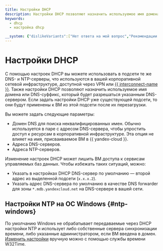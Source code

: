 ```yaml
---
title: Настройки DHCP
description: Настройки DHCP позволяют назначить используемое имя домена или DNS-суффикс, который будет разрешаться указанным DNS-сервером. Если задать настройки DHCP уже существующей подсети, то они будут применены к ВМ из этой подсети после их перезагрузки. С помощью настроек DHCP вы можете использовать в подсети те же DNS- и NTP-серверы.
keywords:
  - dhcp
  - настройка dhcp

__system: {"dislikeVariants":["Нет ответа на мой вопрос","Рекомендации не помогли","Содержание не соответсвует заголовку","Другое"]}
---
```



# Настройки DHCP

С помощью настроек DHCP вы можете использовать в подсети те же DNS- и NTP-серверы, что используются в вашей корпоративной сетевой инфраструктуре, доступной через VPN или [{{ interconnect-name }}](../interconnect/index.md). Также настройки DHCP позволяют назначить используемое имя домена или DNS-суффикс, который будет разрешаться указанным DNS-сервером. Если задать настройки DHCP уже существующей подсети, то они будут применены к ВМ из этой подсети после их перезагрузки.

Вы можете задать следующие параметры:
* Домен DNS для поиска неквалифицированных имен. Обычно используется в паре с адресом DNS-сервера, чтобы упростить доступ к ресурсам в корпоративной инфраструктуре. Эта опция не влияет на имя, присваиваемое ВМ в {{ yandex-cloud }}.
* Адреса DNS-серверов.
* Адреса NTP-серверов.

Изменение настроек DHCP может лишить ВМ доступа к сервисам управляемых баз данных. Чтобы избежать таких ситуаций, можно:
* Указать в настройках DHCP DNS-сервер по умолчанию — второй адрес из выделенной подсети (`x.x.x.2`).
* Указать адрес DNS-сервера по умолчанию в качестве DNS forwarder для зоны `*.mdb.yandexcloud.net` на DNS-сервере в вашей сети.

## Настройки NTP на ОС Windows {#ntp-windows}

По умолчанию Windows не обрабатывает передаваемые через DHCP настройки NTP и использует либо собственные сервера синхронизации времени, либо указанные администратором, если ВМ введена в домен. [Изменить настройки](https://docs.microsoft.com/ru-ru/windows-server/networking/windows-time-service/windows-time-service-tools-and-settings) вручную можно с помощью службы времени W32Time. 